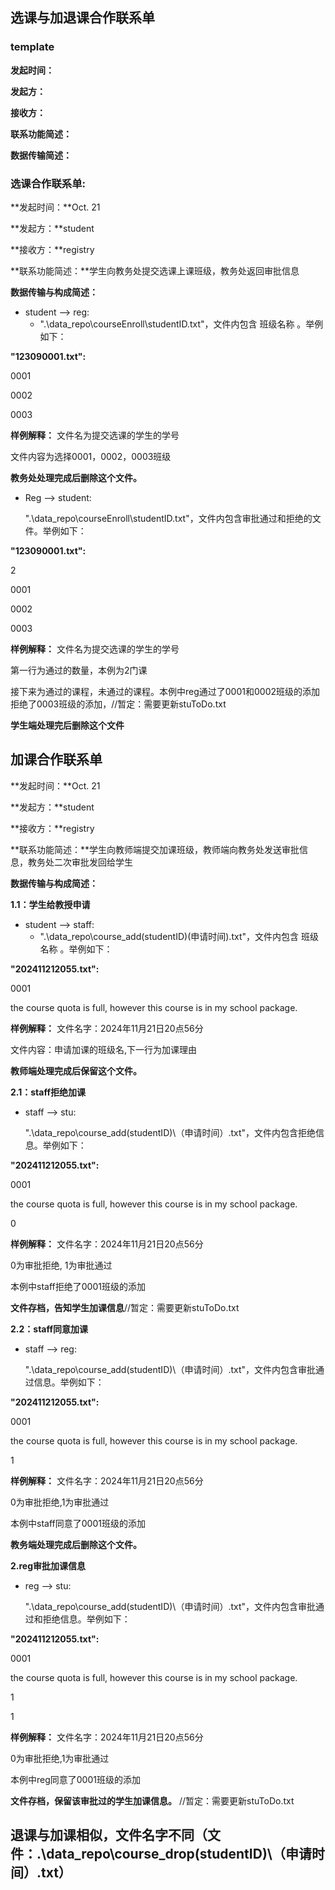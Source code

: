 ## 选课与加退课合作联系单

### template

**发起时间：**

**发起方：**

**接收方：**

**联系功能简述：**

**数据传输简述：**

### 选课合作联系单:

**发起时间：**Oct. 21

**发起方：**student

**接收方：**registry

**联系功能简述：**学生向教务处提交选课上课班级，教务处返回审批信息

**数据传输与构成简述：**

* student --> reg: 
  * ".\data_repo\courseEnroll\studentID.txt"，文件内包含 班级名称 。举例如下：

**"123090001.txt":**

0001

0002

0003

**样例解释：**
文件名为提交选课的学生的学号

文件内容为选择0001，0002，0003班级

**教务处处理完成后删除这个文件。**



* Reg --> student:

  ".\data_repo\courseEnroll\studentID.txt"，文件内包含审批通过和拒绝的文件。举例如下：


**"123090001.txt":**

2

0001

0002

0003

  **样例解释：**
文件名为提交选课的学生的学号

第一行为通过的数量，本例为2门课

接下来为通过的课程，未通过的课程。本例中reg通过了0001和0002班级的添加拒绝了0003班级的添加，//暂定：需要更新stuToDo.txt

  **学生端处理完后删除这个文件**





## 加课合作联系单

**发起时间：**Oct. 21

**发起方：**student

**接收方：**registry

**联系功能简述：**学生向教师端提交加课班级，教师端向教务处发送审批信息，教务处二次审批发回给学生

**数据传输与构成简述：**

**1.1：学生给教授申请**

* student --> staff: 
  * ".\data_repo\course_add\(studentID)\(申请时间).txt"，文件内包含 班级名称 。举例如下：

**"202411212055.txt":**

0001

the course quota is full, however this course is in my school package.


**样例解释：**
文件名字：2024年11月21日20点56分

文件内容：申请加课的班级名,下一行为加课理由

**教师端处理完成后保留这个文件。**



**2.1：staff拒绝加课**
* staff --> stu:

  ".\data_repo\course_add\(studentID)\（申请时间）.txt"，文件内包含拒绝信息。举例如下：


**"202411212055.txt":**

0001

the course quota is full, however this course is in my school package.

0

  **样例解释：**
文件名字：2024年11月21日20点56分

0为审批拒绝, 1为审批通过

本例中staff拒绝了0001班级的添加

  **文件存档，告知学生加课信息**//暂定：需要更新stuToDo.txt


**2.2：staff同意加课**
* staff --> reg:

  ".\data_repo\course_add\(studentID)\（申请时间）.txt"，文件内包含审批通过信息。举例如下：


**"202411212055.txt":**

0001

the course quota is full, however this course is in my school package.

1

  **样例解释：**
文件名字：2024年11月21日20点56分

0为审批拒绝,1为审批通过

本例中staff同意了0001班级的添加

  **教务端处理完成后删除这个文件。**


**2.reg审批加课信息**
* reg --> stu:

  ".\data_repo\course_add\(studentID)\（申请时间）.txt"，文件内包含审批通过和拒绝信息。举例如下：


**"202411212055.txt":**

0001

the course quota is full, however this course is in my school package.

1

1


  **样例解释：**
文件名字：2024年11月21日20点56分

0为审批拒绝,1为审批通过

本例中reg同意了0001班级的添加

  **文件存档，保留该审批过的学生加课信息。** //暂定：需要更新stuToDo.txt


## 退课与加课相似，文件名字不同（文件：.\data_repo\course_drop\(studentID)\（申请时间）.txt）
